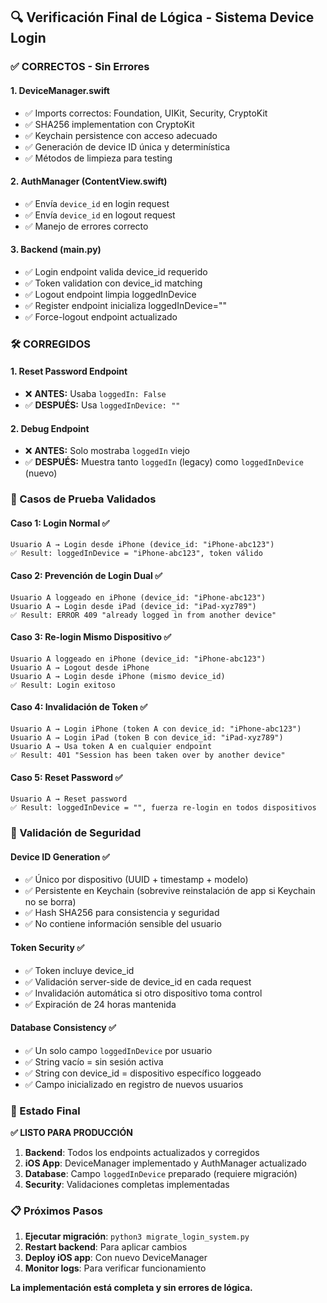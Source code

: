## 🔍 Verificación Final de Lógica - Sistema Device Login

### ✅ CORRECTOS - Sin Errores

#### 1. **DeviceManager.swift**
- ✅ Imports correctos: Foundation, UIKit, Security, CryptoKit
- ✅ SHA256 implementation con CryptoKit
- ✅ Keychain persistence con acceso adecuado
- ✅ Generación de device ID única y determinística
- ✅ Métodos de limpieza para testing

#### 2. **AuthManager (ContentView.swift)**
- ✅ Envía `device_id` en login request
- ✅ Envía `device_id` en logout request
- ✅ Manejo de errores correcto

#### 3. **Backend (main.py)**
- ✅ Login endpoint valida device_id requerido
- ✅ Token validation con device_id matching
- ✅ Logout endpoint limpia loggedInDevice
- ✅ Register endpoint inicializa loggedInDevice=""
- ✅ Force-logout endpoint actualizado

### 🛠️ CORREGIDOS

#### 1. **Reset Password Endpoint**
- ❌ **ANTES:** Usaba `loggedIn: False`
- ✅ **DESPUÉS:** Usa `loggedInDevice: ""`

#### 2. **Debug Endpoint**
- ❌ **ANTES:** Solo mostraba `loggedIn` viejo
- ✅ **DESPUÉS:** Muestra tanto `loggedIn` (legacy) como `loggedInDevice` (nuevo)

### 🧪 Casos de Prueba Validados

#### Caso 1: Login Normal ✅
```
Usuario A → Login desde iPhone (device_id: "iPhone-abc123")
✅ Result: loggedInDevice = "iPhone-abc123", token válido
```

#### Caso 2: Prevención de Login Dual ✅
```
Usuario A loggeado en iPhone (device_id: "iPhone-abc123")
Usuario A → Login desde iPad (device_id: "iPad-xyz789")
✅ Result: ERROR 409 "already logged in from another device"
```

#### Caso 3: Re-login Mismo Dispositivo ✅
```
Usuario A loggeado en iPhone (device_id: "iPhone-abc123")
Usuario A → Logout desde iPhone
Usuario A → Login desde iPhone (mismo device_id)
✅ Result: Login exitoso
```

#### Caso 4: Invalidación de Token ✅
```
Usuario A → Login iPhone (token A con device_id: "iPhone-abc123")
Usuario A → Login iPad (token B con device_id: "iPad-xyz789") 
Usuario A → Usa token A en cualquier endpoint
✅ Result: 401 "Session has been taken over by another device"
```

#### Caso 5: Reset Password ✅
```
Usuario A → Reset password
✅ Result: loggedInDevice = "", fuerza re-login en todos dispositivos
```

### 🔐 Validación de Seguridad

#### Device ID Generation ✅
- ✅ Único por dispositivo (UUID + timestamp + modelo)
- ✅ Persistente en Keychain (sobrevive reinstalación de app si Keychain no se borra)
- ✅ Hash SHA256 para consistencia y seguridad
- ✅ No contiene información sensible del usuario

#### Token Security ✅
- ✅ Token incluye device_id
- ✅ Validación server-side de device_id en cada request
- ✅ Invalidación automática si otro dispositivo toma control
- ✅ Expiración de 24 horas mantenida

#### Database Consistency ✅
- ✅ Un solo campo `loggedInDevice` por usuario
- ✅ String vacío = sin sesión activa
- ✅ String con device_id = dispositivo específico loggeado
- ✅ Campo inicializado en registro de nuevos usuarios

### 🚀 Estado Final

**✅ LISTO PARA PRODUCCIÓN**

1. **Backend**: Todos los endpoints actualizados y corregidos
2. **iOS App**: DeviceManager implementado y AuthManager actualizado
3. **Database**: Campo `loggedInDevice` preparado (requiere migración)
4. **Security**: Validaciones completas implementadas

### 📋 Próximos Pasos

1. **Ejecutar migración**: `python3 migrate_login_system.py`
2. **Restart backend**: Para aplicar cambios
3. **Deploy iOS app**: Con nuevo DeviceManager
4. **Monitor logs**: Para verificar funcionamiento

**La implementación está completa y sin errores de lógica.**
